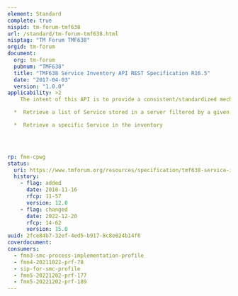 ```yaml
---
element: Standard
complete: true
nispid: tm-forum-tmf638
url: /standard/tm-forum-tmf638.html
nisptag: "TM Forum TMF638"
orgid: tm-forum
document:
  org: tm-forum
  pubnum: "TMF638"
  title: "TMF638 Service Inventory API REST Specification R16.5"
  date: "2017-04-03"
  version: "1.0.0"
applicability: >2
    The intent of this API is to provide a consistent/standardized mechanism to query and manipulate the Service inventory. This API allows the following operations 

  *  Retrieve a list of Service stored in a server filtered by a given criteria

  *  Retrieve a specific Service in the inventory



  
rp: fmn-cpwg
status:
  uri: https://www.tmforum.org/resources/specification/tmf638-service-inventory-management-api-rest-specification-r16-5-1/
  history: 
    - flag: added
      date: 2018-11-16
      rfcp: 11-57
      version: 12.0
    - flag: changed
      date: 2022-12-20
      rfcp: 14-62
      version: 15.0
uuid: 2fce84b7-32ef-4ed5-b917-8c8e024b14f0
coverdocument:
consumers:
  - fmn3-smc-process-implementation-profile
  - fmn4-20211022-prf-78
  - sip-for-smc-profile
  - fmn5-20221202-prf-177
  - fmn5-20221202-prf-189
---
```

